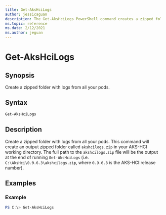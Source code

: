 ```yaml
---
title: Get-AksHciLogs
author: jessicaguan
description: The Get-AksHciLogs PowerShell command creates a zipped folder with logs from all your pods.
ms.topic: reference
ms.date: 2/12/2021
ms.author: jeguan
---
```


# Get-AksHciLogs

## Synopsis
Create a zipped folder with logs from all your pods. 

## Syntax

```powershell
Get-AksHciLogs
```

## Description
Create a zipped folder with logs from all your pods. This command will create an output zipped folder called `akshcilogs.zip` in your AKS-HCI working directory. The full path to the `akshcilogs.zip` file will be the output at the end of running `Get-AksHciLogs` (i.e. `C:\AksHci\0.9.6.3\akshcilogs.zip`, where `0.9.6.3` is the AKS-HCI release number).

## Examples

### Example
```powershell
PS C:\> Get-AksHciLogs
```
